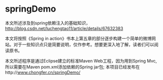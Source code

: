# springDemo
本文所述涉及到spring依赖注入的基础知识，http://blog.csdn.net/luchengtao11/article/details/67632383

本文将按照《Spring in action》书本上第五章的部分逐步构建一个简单的微博网站。对于一些知识点只是简要说明，仅作参考。想要更深入地了解，读者们可以阅读原书。

本文所述程序是通过Eclipse建立的标准Maven Web工程，因为用到Spring Mvc,所以需要在Maven pom.xml添加依赖的Spring jar包;
本项目已经发布在http://www.chongfer.cn/springDemo/
